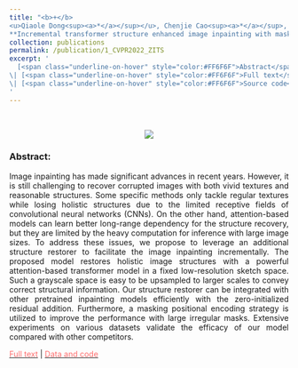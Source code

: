 ```yaml
---
title: "<b>+</b> 
<u>Qiaole Dong<sup><a>*</a></sup></u>, Chenjie Cao<sup><a>*</a></sup>, and Yanwei Fu<sup><a title='Corresponding author'>✉</a></sup>. 
**Incremental transformer structure enhanced image inpainting with masking positional encoding.** CVPR 2022. (* indicates co-first authour)"
collection: publications
permalink: /publication/1_CVPR2022_ZITS
excerpt: '
  [<span class="underline-on-hover" style="color:#FF6F6F">Abstract</span>](../publication/1_CVPR2022_ZITS)
\| [<span class="underline-on-hover" style="color:#FF6F6F">Full text</span>](https://openaccess.thecvf.com/content/CVPR2022/papers/Dong_Incremental_Transformer_Structure_Enhanced_Image_Inpainting_With_Masking_Positional_Encoding_CVPR_2022_paper.pdf)
\| [<span class="underline-on-hover" style="color:#FF6F6F">Source code</span>](https://github.com/DQiaole/ZITS_inpainting)
'
---
```


<br><center><img src="https://github.com/DQiaole/ZITS_inpainting/blob/main/imgs/overview.jpg"></center> 

### Abstract:

<p style='text-align: justify;'>
Image inpainting has made significant advances in recent years.
However, it is still challenging to recover corrupted images with both vivid textures and reasonable structures.
Some specific methods only tackle regular textures while losing holistic structures due to the limited receptive
fields of convolutional neural networks (CNNs). On the other hand, attention-based models can learn better
long-range dependency for the structure recovery, but they are limited by the heavy computation for inference
with large image sizes. To address these issues, we propose to leverage an additional structure restorer to
facilitate the image inpainting incrementally. The proposed model restores holistic image structures with a
powerful attention-based transformer model in a fixed low-resolution sketch space. Such a grayscale space is
easy to be upsampled to larger scales to convey correct structural information. Our structure restorer can
be integrated with other pretrained inpainting models efficiently with the zero-initialized residual addition.
Furthermore, a masking positional encoding strategy is utilized to improve the performance with large irregular masks.
Extensive experiments on various datasets validate the efficacy of our model compared with other competitors.
</p>

[<span class="underline-on-hover" style="color:#FF6F6F">Full text</span>](https://openaccess.thecvf.com/content/CVPR2022/papers/Dong_Incremental_Transformer_Structure_Enhanced_Image_Inpainting_With_Masking_Positional_Encoding_CVPR_2022_paper.pdf)
\| [<span class="underline-on-hover" style="color:#FF6F6F">Data and code</span>](https://github.com/DQiaole/ZITS_inpainting)
